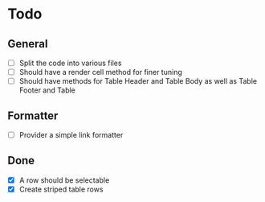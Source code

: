 # Todo

## General

- [ ] Split the code into various files
- [ ] Should have a render cell method for finer tuning
- [ ] Should have methods for Table Header and Table Body as well as Table Footer and Table

## Formatter

- [ ] Provider a simple link formatter

## Done

- [X] A row should be selectable
- [X] Create striped table rows
